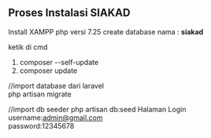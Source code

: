 <h2> Proses Instalasi SIAKAD </h2>

Install XAMPP php versi 7.25
create database nama : <b> siakad </b>

ketik di cmd
1. composer --self-update
2. composer update

//import database dari laravel<br>
php artisan migrate

//import db seeder
php artisan db:seed
Halaman Login<br>
username:admin@gmail.com<br>
password:12345678<br>
